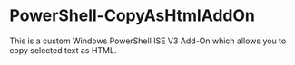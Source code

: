 # PowerShell-CopyAsHtmlAddOn
This is a custom Windows PowerShell ISE V3 Add-On which allows you to copy selected text as HTML.
